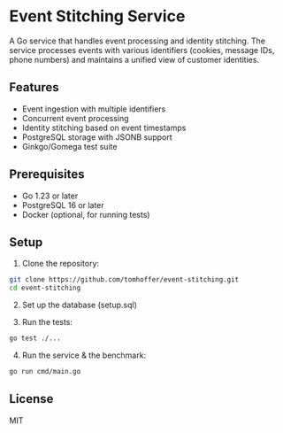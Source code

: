 # Event Stitching Service

A Go service that handles event processing and identity stitching. The service processes events with various identifiers (cookies, message IDs, phone numbers) and maintains a unified view of customer identities.

## Features

- Event ingestion with multiple identifiers
- Concurrent event processing
- Identity stitching based on event timestamps
- PostgreSQL storage with JSONB support
- Ginkgo/Gomega test suite

## Prerequisites

- Go 1.23 or later
- PostgreSQL 16 or later
- Docker (optional, for running tests)

## Setup

1. Clone the repository:
```bash
git clone https://github.com/tomhoffer/event-stitching.git
cd event-stitching
```

2. Set up the database (setup.sql)

3. Run the tests:
```bash
go test ./...
```

4. Run the service & the benchmark:
```bash
go run cmd/main.go
```

## License

MIT 